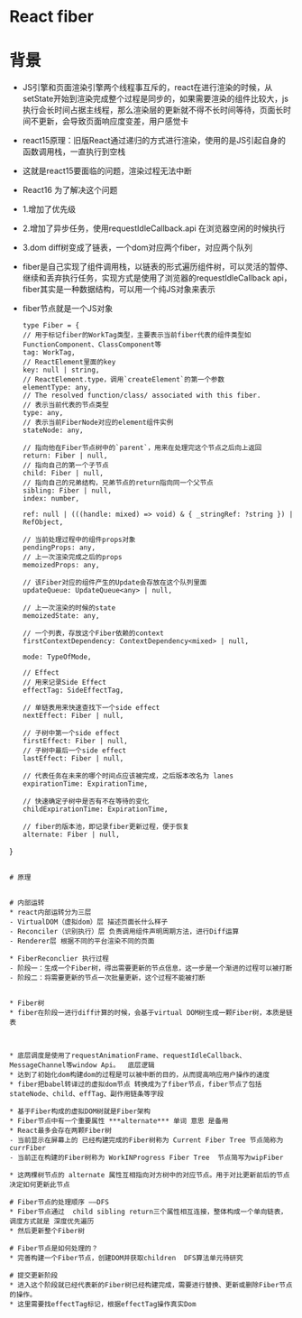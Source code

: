 # React fiber

# 背景
* JS引擎和页面渲染引擎两个线程事互斥的，react在进行渲染的时候，从setState开始到渲染完成整个过程是同步的，如果需要渲染的组件比较大，js执行会长时间占据主线程，那么渲染层的更新就不得不长时间等待，页面长时间不更新，会导致页面响应度变差，用户感觉卡

* react15原理：旧版React通过递归的方式进行渲染，使用的是JS引起自身的函数调用栈，一直执行到空栈


* 这就是react15要面临的问题，渲染过程无法中断
* React16 为了解决这个问题
* 1.增加了优先级
* 2.增加了异步任务，使用requestIdleCallback.api 在浏览器空闲的时候执行
* 3.dom diff树变成了链表，一个dom对应两个fiber，对应两个队列
* fiber是自己实现了组件调用栈，以链表的形式遍历组件树，可以灵活的暂停、继续和丢弃执行任务，实现方式是使用了浏览器的requestIdleCallback api，fiber其实是一种数据结构，可以用一个纯JS对象来表示
  
* fiber节点就是一个JS对象
  ```
  type Fiber = {
  // 用于标记fiber的WorkTag类型，主要表示当前fiber代表的组件类型如FunctionComponent、ClassComponent等
  tag: WorkTag,
  // ReactElement里面的key
  key: null | string,
  // ReactElement.type，调用`createElement`的第一个参数
  elementType: any,
  // The resolved function/class/ associated with this fiber.
  // 表示当前代表的节点类型
  type: any,
  // 表示当前FiberNode对应的element组件实例
  stateNode: any,

  // 指向他在Fiber节点树中的`parent`，用来在处理完这个节点之后向上返回
  return: Fiber | null,
  // 指向自己的第一个子节点
  child: Fiber | null,
  // 指向自己的兄弟结构，兄弟节点的return指向同一个父节点
  sibling: Fiber | null,
  index: number,

  ref: null | (((handle: mixed) => void) & { _stringRef: ?string }) | RefObject,

  // 当前处理过程中的组件props对象
  pendingProps: any,
  // 上一次渲染完成之后的props
  memoizedProps: any,

  // 该Fiber对应的组件产生的Update会存放在这个队列里面
  updateQueue: UpdateQueue<any> | null,

  // 上一次渲染的时候的state
  memoizedState: any,

  // 一个列表，存放这个Fiber依赖的context
  firstContextDependency: ContextDependency<mixed> | null,

  mode: TypeOfMode,

  // Effect
  // 用来记录Side Effect
  effectTag: SideEffectTag,

  // 单链表用来快速查找下一个side effect
  nextEffect: Fiber | null,

  // 子树中第一个side effect
  firstEffect: Fiber | null,
  // 子树中最后一个side effect
  lastEffect: Fiber | null,

  // 代表任务在未来的哪个时间点应该被完成，之后版本改名为 lanes
  expirationTime: ExpirationTime,

  // 快速确定子树中是否有不在等待的变化
  childExpirationTime: ExpirationTime,

  // fiber的版本池，即记录fiber更新过程，便于恢复
  alternate: Fiber | null,
}
  ```

# 原理


# 内部运转
* react内部运转分为三层
  - VirtualDOM（虚拟dom）层 描述页面长什么样子
  - Reconciler（识别执行）层 负责调用组件声明周期方法，进行Diff运算
  - Renderer层 根据不同的平台渲染不同的页面

* FiberReconclier 执行过程
  - 阶段一：生成一个Fiber树，得出需要更新的节点信息，这一步是一个渐进的过程可以被打断
  - 阶段二：将需要更新的节点一次批量更新，这个过程不能被打断


* Fiber树
* fiber在阶段一进行diff计算的时候，会基于virtual DOM树生成一颗Fiber树，本质是链表



* 底层调度是使用了requestAnimationFrame、requestIdleCallback、MessageChannel等window Api。  底层逻辑
* 达到了初始化dom构建dom的过程是可以被中断的目的，从而提高响应用户操作的速度   
* fiber把babel转译过的虚拟dom节点 转换成为了fiber节点，fiber节点了包括stateNode、child、effTag、副作用链条等字段

* 基于Fiber构成的虚拟DOM树就是Fiber架构
* Fiber节点中有一个重要属性 ***alternate*** 单词 意思 是备用
* React最多会存在两颗Fiber树
  - 当前显示在屏幕上的 已经构建完成的Fiber树称为 Current Fiber Tree 节点简称为currFiber
  - 当前正在构建的Fiber树称为 WorkINProgress Fiber Tree  节点简写为wipFiber

* 这两棵树节点的 alternate 属性互相指向对方树中的对应节点。用于对比更新前后的节点 决定如何更新此节点

# Fiber节点的处理顺序 ——DFS
* Fiber节点通过  child sibling return三个属性相互连接，整体构成一个单向链表，调度方式就是 深度优先遍历
* 然后更新整个Fiber树

# Fiber节点是如何处理的？
* 完善构建一个Fiber节点，创建DOM并获取children  DFS算法单元待研究

# 提交更新阶段
* 进入这个阶段就已经代表新的Fiber树已经构建完成，需要进行替换、更新或删除Fiber节点的操作。
* 这里需要找effectTag标记，根据effectTag操作真实Dom